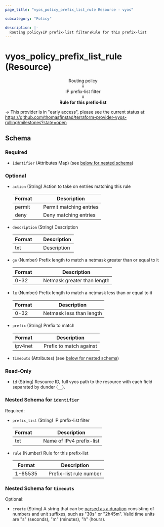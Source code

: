 ```yaml
---
page_title: "vyos_policy_prefix_list_rule Resource - vyos"

subcategory: "Policy"

description: |- 
  Routing policy⯯IP prefix-list filter⯯Rule for this prefix-list
---
```


# vyos_policy_prefix_list_rule (Resource)
<center>

Routing policy  
⯯  
IP prefix-list filter  
⯯  
**Rule for this prefix-list**


</center>

-> This provider is in "early access", please see the current status at: https://github.com/thomasfinstad/terraform-provider-vyos-rolling/milestones?state=open

## Schema

### Required

- `identifier` (Attributes Map) (see [below for nested schema](#nestedatt--identifier))

### Optional

- `action` (String) Action to take on entries matching this rule

    |Format  &emsp;|Description              |
    |----------|---------------------------|
    |permit  &emsp;|Permit matching entries  |
    |deny    &emsp;|Deny matching entries    |
- `description` (String) Description

    |Format  &emsp;|Description  |
    |----------|---------------|
    |txt     &emsp;|Description  |
- `ge` (Number) Prefix length to match a netmask greater than or equal to it

    |Format  &emsp;|Description                  |
    |----------|-------------------------------|
    |0-32    &emsp;|Netmask greater than length  |
- `le` (Number) Prefix length to match a netmask less than or equal to it

    |Format  &emsp;|Description               |
    |----------|----------------------------|
    |0-32    &emsp;|Netmask less than length  |
- `prefix` (String) Prefix to match

    |Format   &emsp;|Description              |
    |-----------|---------------------------|
    |ipv4net  &emsp;|Prefix to match against  |
- `timeouts` (Attributes) (see [below for nested schema](#nestedatt--timeouts))

### Read-Only

- `id` (String) Resource ID, full vyos path to the resource with each field separated by dunder (`__`).

<a id="nestedatt--identifier"></a>
### Nested Schema for `identifier`

Required:

- `prefix_list` (String) IP prefix-list filter

    |Format  &emsp;|Description               |
    |----------|----------------------------|
    |txt     &emsp;|Name of IPv4 prefix-list  |
- `rule` (Number) Rule for this prefix-list

    |Format   &emsp;|Description              |
    |-----------|---------------------------|
    |1-65535  &emsp;|Prefix-list rule number  |


<a id="nestedatt--timeouts"></a>
### Nested Schema for `timeouts`

Optional:

- `create` (String) A string that can be [parsed as a duration](https://pkg.go.dev/time#ParseDuration) consisting of numbers and unit suffixes, such as &#34;30s&#34; or &#34;2h45m&#34;. Valid time units are &#34;s&#34; (seconds), &#34;m&#34; (minutes), &#34;h&#34; (hours).  
